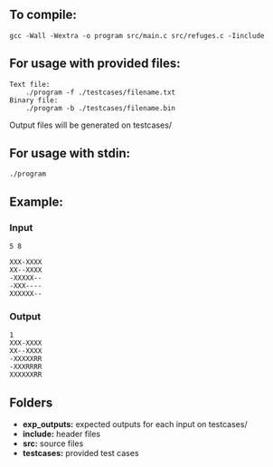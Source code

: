 ## To compile:
    gcc -Wall -Wextra -o program src/main.c src/refuges.c -Iinclude

## For usage with provided files:
    Text file:
        ./program -f ./testcases/filename.txt
    Binary file:
        ./program -b ./testcases/filename.bin

Output files will be generated on testcases/

## For usage with stdin:
    ./program

## Example:
### Input
    5 8

    XXX-XXXX
    XX--XXXX
    -XXXXX--
    -XXX----
    XXXXXX--
### Output
    1
    XXX-XXXX
    XX--XXXX
    -XXXXXRR
    -XXXRRRR
    XXXXXXRR


## Folders
* **exp_outputs:** expected outputs for each input on testcases/
* **include:** header files
* **src:** source files
* **testcases:** provided test cases
